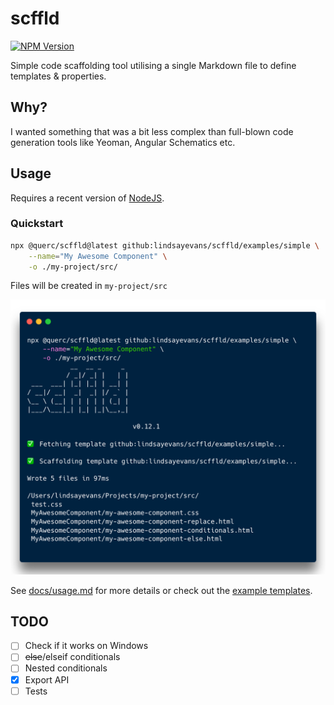 # scffld

[![NPM Version](https://img.shields.io/npm/v/%40querc%2Fscffld)](https://www.npmjs.com/package/@querc/scffld)

Simple code scaffolding tool utilising a single Markdown file to define templates & properties.

## Why?

I wanted something that was a bit less complex than full-blown code generation tools like Yeoman, Angular Schematics etc.

## Usage

Requires a recent version of [NodeJS](https://nodejs.org/).

### Quickstart

```sh
npx @querc/scffld@latest github:lindsayevans/scffld/examples/simple \
    --name="My Awesome Component" \
    -o ./my-project/src/
```

Files will be created in `my-project/src`

<img src="./docs/quickstart-screen.png" width="680" alt="Example of command output" />

See [docs/usage.md](./docs/usage.md) for more details or check out the [example templates](./examples/).

## TODO

- [ ] Check if it works on Windows
- [ ] ~~else~~/elseif conditionals
- [ ] Nested conditionals
- [x] Export API
- [ ] Tests
